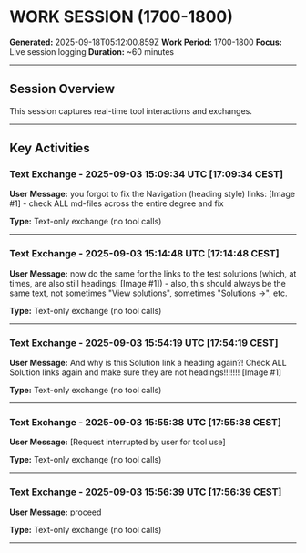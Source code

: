 # WORK SESSION (1700-1800)

**Generated:** 2025-09-18T05:12:00.859Z
**Work Period:** 1700-1800
**Focus:** Live session logging
**Duration:** ~60 minutes

---

## Session Overview

This session captures real-time tool interactions and exchanges.

---

## Key Activities

### Text Exchange - 2025-09-03 15:09:34 UTC [17:09:34 CEST]

**User Message:** you forgot to fix the Navigation (heading style) links: [Image #1] - check ALL md-files across the entire degree and fix

**Type:** Text-only exchange (no tool calls)

---

### Text Exchange - 2025-09-03 15:14:48 UTC [17:14:48 CEST]

**User Message:** now do the same for the links to the test solutions (which, at times, are also still headings: [Image #1]) - also, this should always be the same text, not sometimes "View solutions", sometimes "Solutions ->", etc.

**Type:** Text-only exchange (no tool calls)

---

### Text Exchange - 2025-09-03 15:54:19 UTC [17:54:19 CEST]

**User Message:** And why is this Solution link a heading again?! Check ALL Solution links again and make sure they are not headings!!!!!!! [Image #1]

**Type:** Text-only exchange (no tool calls)

---

### Text Exchange - 2025-09-03 15:55:38 UTC [17:55:38 CEST]

**User Message:** [Request interrupted by user for tool use]

**Type:** Text-only exchange (no tool calls)

---

### Text Exchange - 2025-09-03 15:56:39 UTC [17:56:39 CEST]

**User Message:** proceed

**Type:** Text-only exchange (no tool calls)

---

